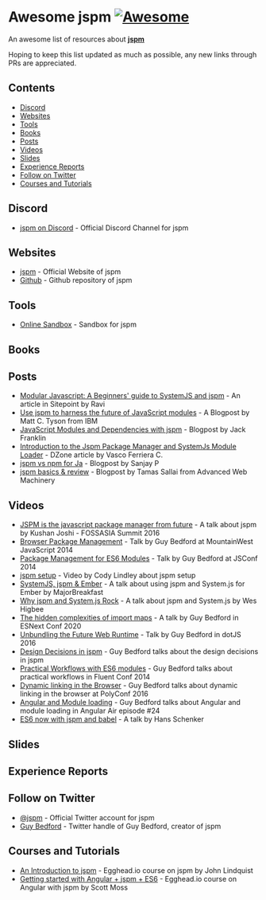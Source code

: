 # Awesome jspm [![Awesome](https://awesome.re/badge.svg)](https://github.com/sindresorhus/awesome)

An awesome list of resources about [**jspm**](https://jspm.org) 

Hoping to keep this list updated as much as possible, any new links through PRs are appreciated.

## Contents
- [Discord](#discord)
- [Websites](#websites)
- [Tools](#tools)
- [Books](#books)
- [Posts](#posts)
- [Videos](#videos)
- [Slides](#slides)
- [Experience Reports](#experience-reports)
- [Follow on Twitter](#follow-on-twitter)
- [Courses and Tutorials](#courses-and-tutorials)

## Discord
- [jspm on Discord](https://discord.gg/dNRweUu) - Official Discord Channel for jspm

## Websites
- [jspm](https://jspm.org) - Official Website of jspm
- [Github](https://github.com/jspm/project) - Github repository of jspm

## Tools
- [Online Sandbox](https://jspm.org/sandbox) - Sandbox for jspm

## Books

## Posts
- [Modular Javascript: A Beginners' guide to SystemJS and jspm](https://www.sitepoint.com/modular-javascript-systemjs-jspm/) - An article in Sitepoint by Ravi
- [Use jspm to harness the future of JavaScript modules](https://www.ibm.com/developerworks/library/wa-use-jspm-javascript-modules/index.html) - A Blogpost by Matt C. Tyson from IBM
- [JavaScript Modules and Dependencies with jspm](https://www.jackfranklin.co.uk/blog/js-modules-jspm-systemjs/) - Blogpost by Jack Franklin
- [Introduction to the Jspm Package Manager and SystemJs Module Loader](https://dzone.com/articles/introduction-to-the-jspm-package-manager-and-the-s-1) - DZone article by Vasco Ferriera C.
- [jspm vs npm for Ja](https://www.zymr.com/jspm-vs-npm-javascript-package-management/) - Blogpost by Sanjay P
- [jspm basics & review](https://advancedweb.hu/jspm-basics-and-review/) - Blogpost by Tamas Sallai from Advanced Web Machinery

## Videos
- [JSPM is the javascript package manager from future](https://www.youtube.com/watch?v=vAK4XL0rWro) - A talk about jspm by Kushan Joshi - FOSSASIA Summit 2016
- [Browser Package Management](https://www.youtube.com/watch?v=MXzQP38mdnE) -  Talk by Guy Bedford at MountainWest JavaScript 2014
- [Package Management for ES6 Modules](https://www.youtube.com/watch?v=szJjsduHBQQ) - Talk by Guy Bedford at JSConf 2014 
- [jspm setup](https://www.youtube.com/watch?v=Ko-N7UycTTs) - Video by Cody Lindley about jspm setup
- [SystemJS, jspm & Ember](https://www.youtube.com/watch?v=lc9nQJR6RX4) - A talk about using jspm and System.js for Ember by MajorBreakfast
- [Why jspm and System.js Rock](https://www.youtube.com/watch?v=4pE1N74IINw) - A talk about jspm and System.js by Wes Higbee
- [The hidden complexities of import maps](https://www.youtube.com/watch?v=keKKODs6Z7M) - A talk by Guy Bedford in ESNext Conf 2020
- [Unbundling the Future Web Runtime](https://www.youtube.com/watch?v=8AvKRFhwOkk) - Talk by Guy Bedford in dotJS 2016
- [Design Decisions in jspm](https://www.youtube.com/watch?v=btSTy8pHFy8) - Guy Bedford talks about the design decisions in jspm
- [Practical Workflows with ES6 modules](https://www.youtube.com/watch?v=0VUjM-jJf2U) - Guy Bedford talks about practical workflows in Fluent Conf 2014
- [Dynamic linking in the Browser]( https://www.youtube.com/watch?v=cRSBi1EAOCo) - Guy Bedford talks about dynamic linking in the browser at PolyConf 2016
- [Angular and Module loading](https://www.youtube.com/watch?v=zrLeLxcU64M) - Guy Bedford talks about Angular and module loading in Angular Air episode #24
- [ES6 now with jspm and babel](https://www.youtube.com/watch?v=cUSBRk_yi10) - A talk by Hans Schenker 


## Slides

## Experience Reports

## Follow on Twitter 
- [@jspm](https://twitter.com/jspm) - Official Twitter account for jspm
- [Guy Bedford](https://twitter.com/guybedford) - Twitter handle of Guy Bedford, creator of jspm

## Courses and Tutorials
- [An Introduction to jspm](https://egghead.io/lessons/javascript-an-introduction-to-javascript-package-manager-jspm) - Egghead.io course on jspm by John Lindquist
- [Getting started with Angular + jspm + ES6](https://egghead.io/lessons/angularjs-getting-started-with-angular-jspm-es6) - Egghead.io course on Angular with jspm by Scott Moss


